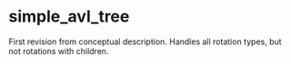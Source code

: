 # simple_avl_tree
First revision from conceptual description. Handles all rotation types, but not rotations with children.
